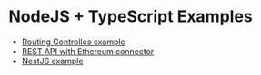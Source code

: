 # NodeJS + TypeScript Examples

- [Routing Controlles example](./ts/routing-controllers-example)
- [REST API with Ethereum connector](./ts/ethereum-meddleware)
- [NestJS example](https://github.com/alexkazantsev/nestjs-example)
